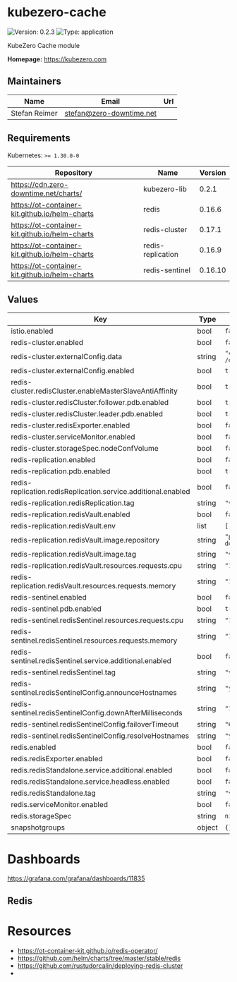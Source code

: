 # kubezero-cache

![Version: 0.2.3](https://img.shields.io/badge/Version-0.2.3-informational?style=flat-square) ![Type: application](https://img.shields.io/badge/Type-application-informational?style=flat-square)

KubeZero Cache module

**Homepage:** <https://kubezero.com>

## Maintainers

| Name | Email | Url |
| ---- | ------ | --- |
| Stefan Reimer | <stefan@zero-downtime.net> |  |

## Requirements

Kubernetes: `>= 1.30.0-0`

| Repository | Name | Version |
|------------|------|---------|
| https://cdn.zero-downtime.net/charts/ | kubezero-lib | 0.2.1 |
| https://ot-container-kit.github.io/helm-charts | redis | 0.16.6 |
| https://ot-container-kit.github.io/helm-charts | redis-cluster | 0.17.1 |
| https://ot-container-kit.github.io/helm-charts | redis-replication | 0.16.9 |
| https://ot-container-kit.github.io/helm-charts | redis-sentinel | 0.16.10 |

## Values

| Key | Type | Default | Description |
|-----|------|---------|-------------|
| istio.enabled | bool | `false` |  |
| redis-cluster.enabled | bool | `false` |  |
| redis-cluster.externalConfig.data | string | `"cluster-config-file /data/nodes.conf\n"` |  |
| redis-cluster.externalConfig.enabled | bool | `true` |  |
| redis-cluster.redisCluster.enableMasterSlaveAntiAffinity | bool | `true` |  |
| redis-cluster.redisCluster.follower.pdb.enabled | bool | `true` |  |
| redis-cluster.redisCluster.leader.pdb.enabled | bool | `true` |  |
| redis-cluster.redisExporter.enabled | bool | `false` |  |
| redis-cluster.serviceMonitor.enabled | bool | `false` |  |
| redis-cluster.storageSpec.nodeConfVolume | bool | `false` |  |
| redis-replication.enabled | bool | `false` |  |
| redis-replication.pdb.enabled | bool | `true` |  |
| redis-replication.redisReplication.service.additional.enabled | bool | `false` |  |
| redis-replication.redisReplication.tag | string | `"v8.0.3"` |  |
| redis-replication.redisVault.enabled | bool | `false` |  |
| redis-replication.redisVault.env | list | `[]` |  |
| redis-replication.redisVault.image.repository | string | `"public.ecr.aws/zero-downtime/redis-vault"` |  |
| redis-replication.redisVault.image.tag | string | `"v0.1.0"` |  |
| redis-replication.redisVault.resources.requests.cpu | string | `"10m"` |  |
| redis-replication.redisVault.resources.requests.memory | string | `"16Mi"` |  |
| redis-sentinel.enabled | bool | `false` |  |
| redis-sentinel.pdb.enabled | bool | `true` |  |
| redis-sentinel.redisSentinel.resources.requests.cpu | string | `"10m"` |  |
| redis-sentinel.redisSentinel.resources.requests.memory | string | `"16Mi"` |  |
| redis-sentinel.redisSentinel.service.additional.enabled | bool | `false` |  |
| redis-sentinel.redisSentinel.tag | string | `"v8.0.3"` |  |
| redis-sentinel.redisSentinelConfig.announceHostnames | string | `"yes"` |  |
| redis-sentinel.redisSentinelConfig.downAfterMilliseconds | string | `"10000"` |  |
| redis-sentinel.redisSentinelConfig.failoverTimeout | string | `"60000"` |  |
| redis-sentinel.redisSentinelConfig.resolveHostnames | string | `"yes"` |  |
| redis.enabled | bool | `false` |  |
| redis.redisExporter.enabled | bool | `false` |  |
| redis.redisStandalone.service.additional.enabled | bool | `false` |  |
| redis.redisStandalone.service.headless.enabled | bool | `false` |  |
| redis.redisStandalone.tag | string | `"v8.0.3"` |  |
| redis.serviceMonitor.enabled | bool | `false` |  |
| redis.storageSpec | string | `nil` |  |
| snapshotgroups | object | `{}` |  |

# Dashboards
https://grafana.com/grafana/dashboards/11835

## Redis

# Resources
- https://ot-container-kit.github.io/redis-operator/
- https://github.com/helm/charts/tree/master/stable/redis
- https://github.com/rustudorcalin/deploying-redis-cluster
-
